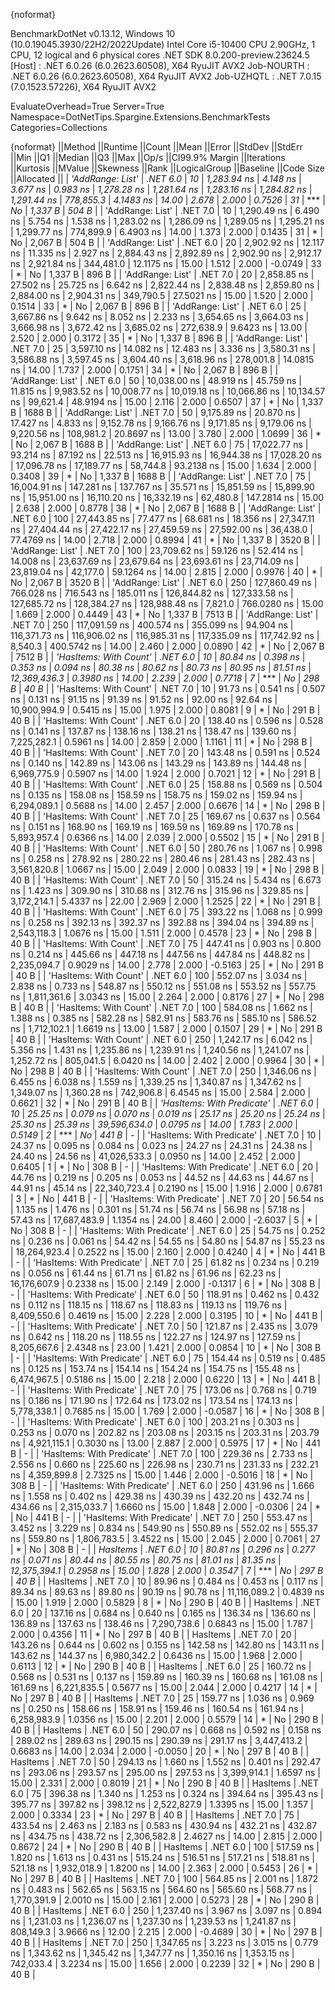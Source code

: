 {noformat}

BenchmarkDotNet v0.13.12, Windows 10 (10.0.19045.3930/22H2/2022Update)
Intel Core i5-10400 CPU 2.90GHz, 1 CPU, 12 logical and 6 physical cores
.NET SDK 8.0.200-preview.23624.5
  [Host]     : .NET 6.0.26 (6.0.2623.60508), X64 RyuJIT AVX2
  Job-NOURTH : .NET 6.0.26 (6.0.2623.60508), X64 RyuJIT AVX2
  Job-UZHQTL : .NET 7.0.15 (7.0.1523.57226), X64 RyuJIT AVX2

EvaluateOverhead=True  Server=True  Namespace=DotNetTips.Spargine.Extensions.BenchmarkTests  
Categories=Collections  

{noformat}
||Method                     ||Runtime  ||Count ||Mean          ||Error      ||StdDev     ||StdErr     ||Min           ||Q1            ||Median        ||Q3            ||Max           ||Op/s         ||CI99.9% Margin ||Iterations ||Kurtosis ||MValue ||Skewness ||Rank ||LogicalGroup ||Baseline ||Code Size ||Allocated ||
| *'AddRange: List'*           | *.NET 6.0* | *10*    |   *1,283.94 ns* |   *4.148 ns* |   *3.677 ns* |   *0.983 ns* |   *1,278.28 ns* |   *1,281.64 ns* |   *1,283.16 ns* |   *1,284.82 ns* |   *1,291.44 ns* |    *778,855.3* |      *4.1483 ns* |      *14.00* |    *2.678* |  *2.000* |   *0.7526* |   *31* | ***            | *No*       |   *1,337 B* |     *504 B* |
| 'AddRange: List'           | .NET 7.0 | 10    |   1,290.49 ns |   6.490 ns |   5.754 ns |   1.538 ns |   1,283.02 ns |   1,286.09 ns |   1,289.05 ns |   1,295.21 ns |   1,299.77 ns |    774,899.9 |      6.4903 ns |      14.00 |    1.373 |  2.000 |   0.1435 |   31 | *            | No       |   2,067 B |     504 B |
| 'AddRange: List'           | .NET 6.0 | 20    |   2,902.92 ns |  12.117 ns |  11.335 ns |   2.927 ns |   2,884.43 ns |   2,892.89 ns |   2,902.90 ns |   2,912.17 ns |   2,921.84 ns |    344,481.0 |     12.1175 ns |      15.00 |    1.512 |  2.000 |  -0.0749 |   33 | *            | No       |   1,337 B |     896 B |
| 'AddRange: List'           | .NET 7.0 | 20    |   2,858.85 ns |  27.502 ns |  25.725 ns |   6.642 ns |   2,822.44 ns |   2,838.48 ns |   2,859.80 ns |   2,884.00 ns |   2,904.31 ns |    349,790.5 |     27.5021 ns |      15.00 |    1.520 |  2.000 |   0.1514 |   33 | *            | No       |   2,067 B |     896 B |
| 'AddRange: List'           | .NET 6.0 | 25    |   3,667.86 ns |   9.642 ns |   8.052 ns |   2.233 ns |   3,654.65 ns |   3,664.03 ns |   3,666.98 ns |   3,672.42 ns |   3,685.02 ns |    272,638.9 |      9.6423 ns |      13.00 |    2.520 |  2.000 |   0.3172 |   35 | *            | No       |   1,337 B |     896 B |
| 'AddRange: List'           | .NET 7.0 | 25    |   3,597.10 ns |  14.082 ns |  12.483 ns |   3.336 ns |   3,580.31 ns |   3,586.88 ns |   3,597.45 ns |   3,604.40 ns |   3,618.96 ns |    278,001.8 |     14.0815 ns |      14.00 |    1.737 |  2.000 |   0.1751 |   34 | *            | No       |   2,067 B |     896 B |
| 'AddRange: List'           | .NET 6.0 | 50    |  10,038.00 ns |  48.919 ns |  45.759 ns |  11.815 ns |   9,983.52 ns |  10,008.77 ns |  10,019.18 ns |  10,066.86 ns |  10,134.57 ns |     99,621.4 |     48.9194 ns |      15.00 |    2.116 |  2.000 |   0.6507 |   37 | *            | No       |   1,337 B |    1688 B |
| 'AddRange: List'           | .NET 7.0 | 50    |   9,175.89 ns |  20.870 ns |  17.427 ns |   4.833 ns |   9,152.78 ns |   9,166.76 ns |   9,171.85 ns |   9,179.06 ns |   9,220.56 ns |    108,981.2 |     20.8697 ns |      13.00 |    3.780 |  2.000 |   1.0699 |   36 | *            | No       |   2,067 B |    1688 B |
| 'AddRange: List'           | .NET 6.0 | 75    |  17,022.77 ns |  93.214 ns |  87.192 ns |  22.513 ns |  16,915.93 ns |  16,944.38 ns |  17,028.20 ns |  17,096.78 ns |  17,189.77 ns |     58,744.8 |     93.2138 ns |      15.00 |    1.634 |  2.000 |   0.3408 |   39 | *            | No       |   1,337 B |    1688 B |
| 'AddRange: List'           | .NET 7.0 | 75    |  16,004.91 ns | 147.281 ns | 137.767 ns |  35.571 ns |  15,851.59 ns |  15,899.90 ns |  15,951.00 ns |  16,110.20 ns |  16,332.19 ns |     62,480.8 |    147.2814 ns |      15.00 |    2.638 |  2.000 |   0.8778 |   38 | *            | No       |   2,067 B |    1688 B |
| 'AddRange: List'           | .NET 6.0 | 100   |  27,443.85 ns |  77.477 ns |  68.681 ns |  18.356 ns |  27,347.11 ns |  27,404.44 ns |  27,422.17 ns |  27,459.59 ns |  27,592.00 ns |     36,438.0 |     77.4769 ns |      14.00 |    2.718 |  2.000 |   0.8994 |   41 | *            | No       |   1,337 B |    3520 B |
| 'AddRange: List'           | .NET 7.0 | 100   |  23,709.62 ns |  59.126 ns |  52.414 ns |  14.008 ns |  23,637.69 ns |  23,679.64 ns |  23,693.61 ns |  23,714.09 ns |  23,819.04 ns |     42,177.0 |     59.1264 ns |      14.00 |    2.815 |  2.000 |   0.9976 |   40 | *            | No       |   2,067 B |    3520 B |
| 'AddRange: List'           | .NET 6.0 | 250   | 127,860.49 ns | 766.028 ns | 716.543 ns | 185.011 ns | 126,844.82 ns | 127,333.58 ns | 127,685.72 ns | 128,384.27 ns | 128,988.48 ns |      7,821.0 |    766.0280 ns |      15.00 |    1.669 |  2.000 |   0.4449 |   43 | *            | No       |   1,337 B |    7513 B |
| 'AddRange: List'           | .NET 7.0 | 250   | 117,091.59 ns | 400.574 ns | 355.099 ns |  94.904 ns | 116,371.73 ns | 116,906.02 ns | 116,985.31 ns | 117,335.09 ns | 117,742.92 ns |      8,540.3 |    400.5742 ns |      14.00 |    2.460 |  2.000 |   0.0890 |   42 | *            | No       |   2,067 B |    7512 B |
| *'HasItems: With Count'*     | *.NET 6.0* | *10*    |      *80.84 ns* |   *0.398 ns* |   *0.353 ns* |   *0.094 ns* |      *80.38 ns* |      *80.62 ns* |      *80.73 ns* |      *80.95 ns* |      *81.51 ns* | *12,369,436.3* |      *0.3980 ns* |      *14.00* |    *2.239* |  *2.000* |   *0.7718* |    *7* | ***            | *No*       |     *298 B* |      *40 B* |
| 'HasItems: With Count'     | .NET 7.0 | 10    |      91.73 ns |   0.541 ns |   0.507 ns |   0.131 ns |      91.15 ns |      91.39 ns |      91.52 ns |      92.00 ns |      92.64 ns | 10,900,994.9 |      0.5415 ns |      15.00 |    1.975 |  2.000 |   0.8081 |    9 | *            | No       |     291 B |      40 B |
| 'HasItems: With Count'     | .NET 6.0 | 20    |     138.40 ns |   0.596 ns |   0.528 ns |   0.141 ns |     137.87 ns |     138.16 ns |     138.21 ns |     138.47 ns |     139.60 ns |  7,225,282.1 |      0.5961 ns |      14.00 |    2.859 |  2.000 |   1.1161 |   11 | *            | No       |     298 B |      40 B |
| 'HasItems: With Count'     | .NET 7.0 | 20    |     143.48 ns |   0.591 ns |   0.524 ns |   0.140 ns |     142.89 ns |     143.06 ns |     143.29 ns |     143.89 ns |     144.48 ns |  6,969,775.9 |      0.5907 ns |      14.00 |    1.924 |  2.000 |   0.7021 |   12 | *            | No       |     291 B |      40 B |
| 'HasItems: With Count'     | .NET 6.0 | 25    |     158.88 ns |   0.569 ns |   0.504 ns |   0.135 ns |     158.08 ns |     158.59 ns |     158.75 ns |     159.02 ns |     159.94 ns |  6,294,089.1 |      0.5688 ns |      14.00 |    2.457 |  2.000 |   0.6676 |   14 | *            | No       |     298 B |      40 B |
| 'HasItems: With Count'     | .NET 7.0 | 25    |     169.67 ns |   0.637 ns |   0.564 ns |   0.151 ns |     168.90 ns |     169.19 ns |     169.59 ns |     169.89 ns |     170.78 ns |  5,893,957.4 |      0.6366 ns |      14.00 |    2.039 |  2.000 |   0.5502 |   15 | *            | No       |     291 B |      40 B |
| 'HasItems: With Count'     | .NET 6.0 | 50    |     280.76 ns |   1.067 ns |   0.998 ns |   0.258 ns |     278.92 ns |     280.22 ns |     280.46 ns |     281.43 ns |     282.43 ns |  3,561,820.8 |      1.0667 ns |      15.00 |    2.049 |  2.000 |   0.0833 |   19 | *            | No       |     298 B |      40 B |
| 'HasItems: With Count'     | .NET 7.0 | 50    |     315.24 ns |   5.434 ns |   6.673 ns |   1.423 ns |     309.90 ns |     310.68 ns |     312.76 ns |     315.96 ns |     329.85 ns |  3,172,214.1 |      5.4337 ns |      22.00 |    2.969 |  2.000 |   1.2525 |   22 | *            | No       |     291 B |      40 B |
| 'HasItems: With Count'     | .NET 6.0 | 75    |     393.22 ns |   1.068 ns |   0.999 ns |   0.258 ns |     392.13 ns |     392.37 ns |     392.88 ns |     394.04 ns |     394.89 ns |  2,543,118.3 |      1.0676 ns |      15.00 |    1.511 |  2.000 |   0.4578 |   23 | *            | No       |     298 B |      40 B |
| 'HasItems: With Count'     | .NET 7.0 | 75    |     447.41 ns |   0.903 ns |   0.800 ns |   0.214 ns |     445.66 ns |     447.18 ns |     447.56 ns |     447.84 ns |     448.82 ns |  2,235,094.7 |      0.9029 ns |      14.00 |    2.778 |  2.000 |  -0.5163 |   25 | *            | No       |     291 B |      40 B |
| 'HasItems: With Count'     | .NET 6.0 | 100   |     552.07 ns |   3.034 ns |   2.838 ns |   0.733 ns |     548.87 ns |     550.12 ns |     551.08 ns |     553.52 ns |     557.75 ns |  1,811,361.6 |      3.0343 ns |      15.00 |    2.264 |  2.000 |   0.8176 |   27 | *            | No       |     298 B |      40 B |
| 'HasItems: With Count'     | .NET 7.0 | 100   |     584.08 ns |   1.662 ns |   1.388 ns |   0.385 ns |     582.28 ns |     582.91 ns |     583.76 ns |     585.10 ns |     586.52 ns |  1,712,102.1 |      1.6619 ns |      13.00 |    1.587 |  2.000 |   0.1507 |   29 | *            | No       |     291 B |      40 B |
| 'HasItems: With Count'     | .NET 6.0 | 250   |   1,242.17 ns |   6.042 ns |   5.356 ns |   1.431 ns |   1,235.86 ns |   1,239.91 ns |   1,240.56 ns |   1,241.07 ns |   1,252.72 ns |    805,041.5 |      6.0420 ns |      14.00 |    2.402 |  2.000 |   0.9964 |   30 | *            | No       |     298 B |      40 B |
| 'HasItems: With Count'     | .NET 7.0 | 250   |   1,346.06 ns |   6.455 ns |   6.038 ns |   1.559 ns |   1,339.25 ns |   1,340.87 ns |   1,347.62 ns |   1,349.07 ns |   1,360.28 ns |    742,906.8 |      6.4545 ns |      15.00 |    2.584 |  2.000 |   0.6621 |   32 | *            | No       |     291 B |      40 B |
| *'HasItems: With Predicate'* | *.NET 6.0* | *10*    |      *25.25 ns* |   *0.079 ns* |   *0.070 ns* |   *0.019 ns* |      *25.17 ns* |      *25.20 ns* |      *25.24 ns* |      *25.30 ns* |      *25.39 ns* | *39,596,634.0* |      *0.0795 ns* |      *14.00* |    *1.783* |  *2.000* |   *0.5149* |    *2* | ***            | *No*       |     *441 B* |         *-* |
| 'HasItems: With Predicate' | .NET 7.0 | 10    |      24.37 ns |   0.095 ns |   0.084 ns |   0.023 ns |      24.27 ns |      24.31 ns |      24.38 ns |      24.40 ns |      24.56 ns | 41,026,533.3 |      0.0950 ns |      14.00 |    2.452 |  2.000 |   0.6405 |    1 | *            | No       |     308 B |         - |
| 'HasItems: With Predicate' | .NET 6.0 | 20    |      44.76 ns |   0.219 ns |   0.205 ns |   0.053 ns |      44.52 ns |      44.63 ns |      44.67 ns |      44.91 ns |      45.14 ns | 22,340,723.4 |      0.2190 ns |      15.00 |    1.916 |  2.000 |   0.6781 |    3 | *            | No       |     441 B |         - |
| 'HasItems: With Predicate' | .NET 7.0 | 20    |      56.54 ns |   1.135 ns |   1.476 ns |   0.301 ns |      51.74 ns |      56.74 ns |      56.98 ns |      57.18 ns |      57.43 ns | 17,687,483.9 |      1.1354 ns |      24.00 |    8.460 |  2.000 |  -2.6037 |    5 | *            | No       |     308 B |         - |
| 'HasItems: With Predicate' | .NET 6.0 | 25    |      54.75 ns |   0.252 ns |   0.236 ns |   0.061 ns |      54.42 ns |      54.55 ns |      54.80 ns |      54.87 ns |      55.23 ns | 18,264,923.4 |      0.2522 ns |      15.00 |    2.160 |  2.000 |   0.4240 |    4 | *            | No       |     441 B |         - |
| 'HasItems: With Predicate' | .NET 7.0 | 25    |      61.82 ns |   0.234 ns |   0.219 ns |   0.056 ns |      61.44 ns |      61.71 ns |      61.82 ns |      61.96 ns |      62.23 ns | 16,176,607.9 |      0.2338 ns |      15.00 |    2.149 |  2.000 |  -0.1317 |    6 | *            | No       |     308 B |         - |
| 'HasItems: With Predicate' | .NET 6.0 | 50    |     118.91 ns |   0.462 ns |   0.432 ns |   0.112 ns |     118.15 ns |     118.67 ns |     118.83 ns |     119.13 ns |     119.76 ns |  8,409,550.6 |      0.4619 ns |      15.00 |    2.228 |  2.000 |   0.3195 |   10 | *            | No       |     441 B |         - |
| 'HasItems: With Predicate' | .NET 7.0 | 50    |     121.87 ns |   2.435 ns |   3.079 ns |   0.642 ns |     118.20 ns |     118.55 ns |     122.27 ns |     124.97 ns |     127.59 ns |  8,205,667.6 |      2.4348 ns |      23.00 |    1.421 |  2.000 |   0.0854 |   10 | *            | No       |     308 B |         - |
| 'HasItems: With Predicate' | .NET 6.0 | 75    |     154.44 ns |   0.519 ns |   0.485 ns |   0.125 ns |     153.74 ns |     154.14 ns |     154.24 ns |     154.75 ns |     155.48 ns |  6,474,967.5 |      0.5186 ns |      15.00 |    2.218 |  2.000 |   0.6220 |   13 | *            | No       |     441 B |         - |
| 'HasItems: With Predicate' | .NET 7.0 | 75    |     173.06 ns |   0.768 ns |   0.719 ns |   0.186 ns |     171.90 ns |     172.64 ns |     173.02 ns |     173.54 ns |     174.13 ns |  5,778,338.1 |      0.7685 ns |      15.00 |    1.769 |  2.000 |  -0.0587 |   16 | *            | No       |     308 B |         - |
| 'HasItems: With Predicate' | .NET 6.0 | 100   |     203.21 ns |   0.303 ns |   0.253 ns |   0.070 ns |     202.82 ns |     203.08 ns |     203.15 ns |     203.31 ns |     203.79 ns |  4,921,115.1 |      0.3030 ns |      13.00 |    2.887 |  2.000 |   0.5975 |   17 | *            | No       |     441 B |         - |
| 'HasItems: With Predicate' | .NET 7.0 | 100   |     229.36 ns |   2.733 ns |   2.556 ns |   0.660 ns |     225.60 ns |     226.98 ns |     230.71 ns |     231.33 ns |     232.21 ns |  4,359,899.8 |      2.7325 ns |      15.00 |    1.446 |  2.000 |  -0.5016 |   18 | *            | No       |     308 B |         - |
| 'HasItems: With Predicate' | .NET 6.0 | 250   |     431.96 ns |   1.666 ns |   1.558 ns |   0.402 ns |     429.38 ns |     430.39 ns |     432.20 ns |     432.74 ns |     434.66 ns |  2,315,033.7 |      1.6660 ns |      15.00 |    1.848 |  2.000 |  -0.0306 |   24 | *            | No       |     441 B |         - |
| 'HasItems: With Predicate' | .NET 7.0 | 250   |     553.47 ns |   3.452 ns |   3.229 ns |   0.834 ns |     549.90 ns |     550.89 ns |     552.02 ns |     555.37 ns |     559.80 ns |  1,806,783.5 |      3.4522 ns |      15.00 |    2.045 |  2.000 |   0.7061 |   27 | *            | No       |     308 B |         - |
| *HasItems*                   | *.NET 6.0* | *10*    |      *80.81 ns* |   *0.296 ns* |   *0.277 ns* |   *0.071 ns* |      *80.44 ns* |      *80.55 ns* |      *80.75 ns* |      *81.01 ns* |      *81.35 ns* | *12,375,394.1* |      *0.2958 ns* |      *15.00* |    *1.828* |  *2.000* |   *0.3547* |    *7* | ***            | *No*       |     *297 B* |      *40 B* |
| HasItems                   | .NET 7.0 | 10    |      89.96 ns |   0.484 ns |   0.453 ns |   0.117 ns |      89.34 ns |      89.63 ns |      89.80 ns |      90.19 ns |      90.78 ns | 11,116,089.2 |      0.4839 ns |      15.00 |    1.919 |  2.000 |   0.5829 |    8 | *            | No       |     290 B |      40 B |
| HasItems                   | .NET 6.0 | 20    |     137.16 ns |   0.684 ns |   0.640 ns |   0.165 ns |     136.34 ns |     136.60 ns |     136.89 ns |     137.63 ns |     138.46 ns |  7,290,738.6 |      0.6843 ns |      15.00 |    1.787 |  2.000 |   0.4356 |   11 | *            | No       |     297 B |      40 B |
| HasItems                   | .NET 7.0 | 20    |     143.26 ns |   0.644 ns |   0.602 ns |   0.155 ns |     142.58 ns |     142.80 ns |     143.11 ns |     143.62 ns |     144.37 ns |  6,980,342.2 |      0.6436 ns |      15.00 |    1.968 |  2.000 |   0.6113 |   12 | *            | No       |     290 B |      40 B |
| HasItems                   | .NET 6.0 | 25    |     160.72 ns |   0.568 ns |   0.531 ns |   0.137 ns |     159.89 ns |     160.39 ns |     160.68 ns |     161.08 ns |     161.69 ns |  6,221,835.5 |      0.5677 ns |      15.00 |    2.044 |  2.000 |   0.4217 |   14 | *            | No       |     297 B |      40 B |
| HasItems                   | .NET 7.0 | 25    |     159.77 ns |   1.036 ns |   0.969 ns |   0.250 ns |     158.66 ns |     158.91 ns |     159.46 ns |     160.54 ns |     161.94 ns |  6,258,983.9 |      1.0356 ns |      15.00 |    2.201 |  2.000 |   0.5579 |   14 | *            | No       |     290 B |      40 B |
| HasItems                   | .NET 6.0 | 50    |     290.07 ns |   0.668 ns |   0.592 ns |   0.158 ns |     289.02 ns |     289.63 ns |     290.15 ns |     290.39 ns |     291.17 ns |  3,447,413.2 |      0.6683 ns |      14.00 |    2.034 |  2.000 |  -0.0050 |   20 | *            | No       |     297 B |      40 B |
| HasItems                   | .NET 7.0 | 50    |     294.13 ns |   1.660 ns |   1.552 ns |   0.401 ns |     292.47 ns |     293.06 ns |     293.57 ns |     295.00 ns |     297.53 ns |  3,399,914.1 |      1.6597 ns |      15.00 |    2.331 |  2.000 |   0.8019 |   21 | *            | No       |     290 B |      40 B |
| HasItems                   | .NET 6.0 | 75    |     396.38 ns |   1.340 ns |   1.253 ns |   0.324 ns |     394.64 ns |     395.43 ns |     395.77 ns |     397.82 ns |     398.12 ns |  2,522,827.9 |      1.3395 ns |      15.00 |    1.357 |  2.000 |   0.3334 |   23 | *            | No       |     297 B |      40 B |
| HasItems                   | .NET 7.0 | 75    |     433.54 ns |   2.463 ns |   2.183 ns |   0.583 ns |     430.94 ns |     432.21 ns |     432.87 ns |     434.75 ns |     438.72 ns |  2,306,582.8 |      2.4627 ns |      14.00 |    2.815 |  2.000 |   0.8672 |   24 | *            | No       |     290 B |      40 B |
| HasItems                   | .NET 6.0 | 100   |     517.59 ns |   1.820 ns |   1.613 ns |   0.431 ns |     515.24 ns |     516.51 ns |     517.21 ns |     518.81 ns |     521.18 ns |  1,932,018.9 |      1.8200 ns |      14.00 |    2.363 |  2.000 |   0.5453 |   26 | *            | No       |     297 B |      40 B |
| HasItems                   | .NET 7.0 | 100   |     564.85 ns |   2.001 ns |   1.872 ns |   0.483 ns |     562.65 ns |     563.15 ns |     564.60 ns |     565.60 ns |     568.77 ns |  1,770,391.9 |      2.0010 ns |      15.00 |    2.161 |  2.000 |   0.5273 |   28 | *            | No       |     290 B |      40 B |
| HasItems                   | .NET 6.0 | 250   |   1,237.40 ns |   3.967 ns |   3.097 ns |   0.894 ns |   1,231.03 ns |   1,236.07 ns |   1,237.30 ns |   1,239.53 ns |   1,241.87 ns |    808,149.3 |      3.9666 ns |      12.00 |    2.215 |  2.000 |  -0.4689 |   30 | *            | No       |     297 B |      40 B |
| HasItems                   | .NET 7.0 | 250   |   1,347.65 ns |   3.223 ns |   3.015 ns |   0.779 ns |   1,343.62 ns |   1,345.42 ns |   1,347.77 ns |   1,350.16 ns |   1,353.15 ns |    742,033.4 |      3.2234 ns |      15.00 |    1.656 |  2.000 |   0.2239 |   32 | *            | No       |     290 B |      40 B |
